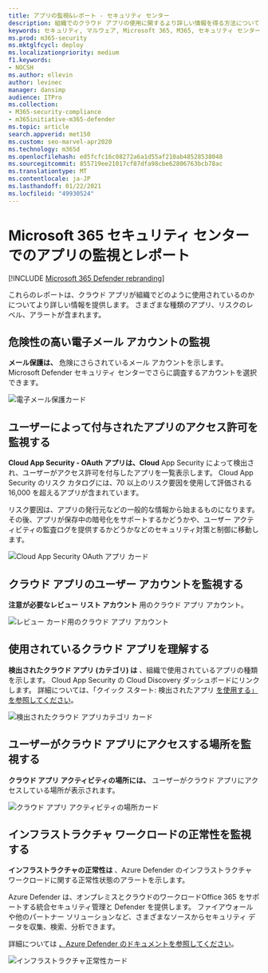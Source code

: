 ```yaml
---
title: アプリの監視&レポート - セキュリティ センター
description: 組織でのクラウド アプリの使用に関するより詳しい情報を得る方法について学習します。 さまざまな種類のアプリ、リスクのレベル、アラートが含まれます。
keywords: セキュリティ, マルウェア, Microsoft 365, M365, セキュリティ センター, 監視, レポート, アプリ
ms.prod: m365-security
ms.mktglfcycl: deploy
ms.localizationpriority: medium
f1.keywords:
- NOCSH
ms.author: ellevin
author: levinec
manager: dansimp
audience: ITPro
ms.collection:
- M365-security-compliance
- m365initiative-m365-defender
ms.topic: article
search.appverid: met150
ms.custom: seo-marvel-apr2020
ms.technology: m365d
ms.openlocfilehash: ed5fcfc16c08272a6a1d55af210ab48528538048
ms.sourcegitcommit: 855719ee21017cf87dfa98cbe62806763bcb78ac
ms.translationtype: MT
ms.contentlocale: ja-JP
ms.lasthandoff: 01/22/2021
ms.locfileid: "49930524"
---
```

# <a name="app-monitoring-and-reporting-in-the-microsoft-365-security-center"></a>Microsoft 365 セキュリティ センターでのアプリの監視とレポート

[!INCLUDE [Microsoft 365 Defender rebranding](../includes/microsoft-defender.md)]


これらのレポートは、クラウド アプリが組織でどのように使用されているのかについてより詳しい情報を提供します。 さまざまな種類のアプリ、リスクのレベル、アラートが含まれます。

## <a name="monitor-email-accounts-at-risk"></a>危険性の高い電子メール アカウントの監視

**メール保護は、** 危険にさらされているメール アカウントを示します。 Microsoft Defender セキュリティ センターでさらに調査するアカウントを選択できます。

![電子メール保護カード](../../media/email-protection.png)

## <a name="monitor-app-permissions-granted-by-users"></a>ユーザーによって付与されたアプリのアクセス許可を監視する

**Cloud App Security - OAuth アプリは、Cloud** App Security によって検出され、ユーザーがアクセス許可を付与したアプリを一覧表示します。 Cloud App Security のリスク カタログには、70 以上のリスク要因を使用して評価される 16,000 を超えるアプリが含まれています。

リスク要因は、アプリの発行元などの一般的な情報から始まるものになります。 その後、アプリが保存中の暗号化をサポートするかどうかや、ユーザー アクティビティの監査ログを提供するかどうかなどのセキュリティ対策と制御に移動します。

![Cloud App Security OAuth アプリ カード](../../media/cloud-app-security-oauth-apps.png)

## <a name="monitor-cloud-app-user-accounts"></a>クラウド アプリのユーザー アカウントを監視する

**注意が必要なレビュー リスト アカウント** 用のクラウド アプリ アカウント。

![レビュー カード用のクラウド アプリ アカウント](../../media/cloud-app-accounts-for-review.png)

## <a name="understand-which-cloud-apps-are-used"></a>使用されているクラウド アプリを理解する

**検出されたクラウド アプリ (カテゴリ) は** 、組織で使用されているアプリの種類を示します。 Cloud App Security の Cloud Discovery ダッシュボードにリンクします。 詳細については、「クイック スタート: 検出されたアプリ [を使用する」を参照してください](https://docs.microsoft.com/cloud-app-security/discovered-apps)。  

![検出されたクラウド アプリカテゴリ カード](../../media/discovered-cloud-apps-categories.png)

## <a name="monitor-where-users-access-cloud-apps"></a>ユーザーがクラウド アプリにアクセスする場所を監視する

**クラウド アプリ アクティビティの場所には、** ユーザーがクラウド アプリにアクセスしている場所が表示されます。

![クラウド アプリ アクティビティの場所カード](../../media/cloud-app-activity-locations.png)

## <a name="monitor-health-for-infrastructure-workloads"></a>インフラストラクチャ ワークロードの正常性を監視する

**インフラストラクチャの正常性は** 、Azure Defender のインフラストラクチャ ワークロードに関する正常性状態のアラートを示します。

Azure Defender は、オンプレミスとクラウドのワークロードOffice 365 をサポートする統合セキュリティ管理と Defender を提供します。 ファイアウォールや他のパートナー ソリューションなど、さまざまなソースからセキュリティ データを収集、検索、分析できます。

詳細については [、Azure Defender のドキュメントを参照してください](https://docs.microsoft.com/azure/security-center/)。

![インフラストラクチャ正常性カード](../../media/infrastructure-health.png)

